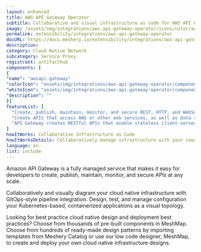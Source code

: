 ```yaml
---
layout: enhanced
title: AWS API Gateway Operator
subtitle: Collaborative and visual infrastructure as code for AWS API Gateway Operator
image: /assets/img/integrations/aws-api-gateway-operator/icons/color/aws-api-gateway-operator-color.svg
permalink: extensibility/integrations/aws-api-gateway-operator
docURL: https://docs.meshery.io/extensibility/integrations/aws-api-gateway-operator
description: 
category: Cloud Native Network
subcategory: Service Proxy
registrant: artifacthub
components: [
{
"name": "awsapi-gateway"
"colorIcon": "assets/img/integrations/aws-api-gateway-operator/components/awsapi-gateway/icons/color/awsapi-gateway-color.svg"
"whiteIcon": "assets/img/integrations/aws-api-gateway-operator/components/awsapi-gateway/icons/white/awsapi-gateway-white.svg"
"description": ""
}]
featureList: [
  "Create, publish, maintain, monitor, and secure REST, HTTP, and WebSocket APIs at any scale.",
  "Create APIs that access AWS or other web services, as well as data stored in the AWS Cloud.",
  "API Gateway creates RESTful APIs that enable stateless client-server communication."
]
howItWorks: Collaborative Infrastructure as Code
howItWorksDetails: Collaboratively manage infrastructure with your coworkers synchronously sharing the same designs.
language: en
list: include
---
```

<p>
Amazon API Gateway is a fully managed service that makes it easy for developers to create, publish, maintain, monitor, and secure APIs at any scale.
</p>
<p>
    Collaboratively and visually diagram your cloud native infrastructure with GitOps-style pipeline integration. Design, test, and manage configuration your Kubernetes-based, containerized applications as a visual topology.
</p>
<p>
    Looking for best practice cloud native design and deployment best practices? Choose from thousands of pre-built components in MeshMap. Choose from hundreds of ready-made design patterns by importing templates from Meshery Catalog or use our low code designer, MeshMap, to create and deploy your own cloud native infrastructure designs.
</p>
